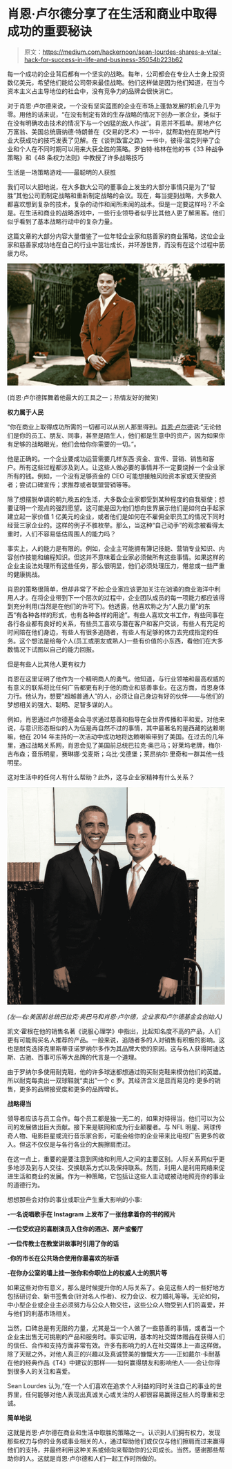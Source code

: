 # 肖恩·卢尔德分享了在生活和商业中取得成功的重要秘诀

> 原文：<https://medium.com/hackernoon/sean-lourdes-shares-a-vital-hack-for-success-in-life-and-business-35054b223b62>

每一个成功的企业背后都有一个坚实的战略。每年，公司都会在专业人士身上投资数亿美元，希望他们能给公司带来最佳战略。他们这样做是因为他们知道，在当今资本主义占主导地位的社会中，没有竞争力的品牌会很快消亡。

对于肖恩·卢尔德来说，一个没有坚实蓝图的企业在市场上蓬勃发展的机会几乎为零。用他的话来说，“在没有制定有效的生存战略的情况下创办一家企业，类似于在没有明确攻击技术的情况下与一个凶猛的敌人作战”。肖恩并不孤单。房地产亿万富翁、美国总统唐纳德·特朗普在《交易的艺术》一书中，就帮助他在房地产行业大获成功的技巧发表了见解。在《谈判致富之路》一书中，彼得·温克列举了企业和个人在不同时期可以用来大获全胜的策略。罗伯特·格林在他的书《33 种战争策略》和《48 条权力法则》中教授了许多战略技巧

生活是一场策略游戏——最聪明的人获胜

我们可以大胆地说，在大多数大公司的董事会上发生的大部分事情只是为了“智胜”其他公司而制定战略和重新制定战略的会议。现在，每当提到战略，大多数人都喜欢想到复杂的技术，复杂的动作和闻所未闻的战术。但是一定要这样吗？不全是。在生活和商业的战略游戏中，一些行业领导者似乎比其他人更了解黑客。他们似乎看到了基本战略行动中的复杂力量。

这篇文章的大部分内容大量借鉴了一位年轻企业家和慈善家的商业策略，这位企业家和慈善家成功地在自己的行业中茁壮成长，并环游世界，而没有在这个过程中筋疲力尽。

![](img/864586770f4f2c06a79685de9150b8e9.png)

(肖恩·卢尔德挥舞着他最大的工具之一；热情友好的微笑)

**权力属于人民**

“你在商业上取得成功所需的一切都可以从别人那里得到。[肖恩·卢尔德](https://thefrisky.com/winning-with-people-is-the-best-way-to-win-sean-lourdes/)说:“无论他们是你的员工、朋友、同事，甚至是陌生人，他们都是生意中的资产，因为如果你有足够的战略眼光，他们会给你你需要的一切。”。

他是正确的。一个企业要成功运营需要几样东西:资金、宣传、营销、销售和客户。所有这些过程都涉及到人。让这些人做必要的事情并不一定要烧掉一个企业家所有的钱。例如，一个没有足够资金的 CEO 可能想接触风险资本家或天使投资者；尝试口碑宣传；求推荐或者联盟营销等等。

除了想摆脱单调的朝九晚五的生活，大多数企业家都受到某种程度的自我驱使；想要证明一个观点的强烈愿望。这可能是因为他们想向世界展示他们是如何白手起家建立起一家价值 1 亿美元的企业，或者他们是如何在不雇佣全职员工的情况下同时经营三家企业的。这样的例子不胜枚举。那么，当这种“自己动手”的观念被看得太重时，人们不容易低估周围人的能力吗？

事实上，人的能力是有限的。例如，企业主可能拥有簿记技能、营销专业知识、内容创作技能和编程知识。但这并不意味着企业家必须做所有这些事情。如果这样的企业主设法处理所有这些任务，那么很明显，他们必须处理压力，倦怠或一些严重的健康挑战。

肖恩的策略很简单，但却非常了不起:企业家应该更加关注在汹涌的商业海洋中利用人才。在将企业带到下一个层次的过程中，企业团队成员的每一项能力都应该得到充分利用(当然是在他们的许可下)。他透露，他喜欢称之为“人民力量”的东西“有各种各样的形式，也有各种各样的用途”。有些人喜欢文书工作，有些同事在各行各业都有良好的关系，有些员工喜欢与潜在客户和客户交谈，有些人有充足的时间陪在他们身边，有些人有很多追随者，有些人有足够的体力去完成指定的任务。这个想法是给每个人(员工或朋友或熟人)一些有价值的小东西，看他们在大多数情况下试图以自己的能力回报。

但是有些人比其他人更有权力

肖恩在这里证明了他作为一个精明商人的勇气。他知道，与行业领袖和最高权威的有意义的联系将比任何广告都更有利于他的商业和慈善事业。在这方面，肖恩身体力行。他认为，想要“超越普通人”的人，必须让自己身边有好的伙伴——与他们的梦想相关的强大、聪明、足智多谋的人。

例如，肖恩通过卢尔德基金会寻求通过慈善和指导在全世界传播和平和爱。对他来说，与意识形态相似的人为伍是再自然不过的事情，其中最著名的是西藏的达赖喇嘛，他在 2014 年主持的一次活动中成功地将达赖喇嘛带到了美国。在过去的几年里，通过战略关系网，肖恩会见了美国前总统巴拉克·奥巴马；好莱坞老牌，梅尔·吉布森；音乐明星，赛琳娜·戈麦斯；乌比·戈德堡；莱昂纳尔·里奇和一群其他一线明星。

这对生活中的任何人有什么帮助？此外，这与企业家精神有什么关系？

![](img/2c9b386e615f8e2f0ad6a6122b6d3be3.png)

*(左—右:美国前总统巴拉克·奥巴马和肖恩·卢尔德，企业家和卢尔德基金会创始人)*

凯文·霍根在他的销售名著《说服心理学》中指出，比起知名度不高的产品，人们更有可能购买名人推荐的产品。一般来说，追随者多的人对销售有积极的影响。这也是耐克选择克里斯蒂亚诺罗纳尔多作为其品牌大使的原因。这与名人获得阿迪达斯、古驰、百事可乐等大品牌的代言是一个道理。

由于罗纳尔多使用耐克鞋，他的许多球迷都想通过购买耐克鞋来模仿他们的英雄。所以耐克每卖出一双球鞋就“卖出”一个 c 罗。其经济含义是显而易见的:更多的销售，更多的品牌接受度和更多的品牌增长。

**战略得当**

领导者应该与员工合作。每个员工都是独一无二的，如果对待得当，他们可以为公司的发展做出巨大贡献。接下来是联网和成为行业颠覆者。与 NFL 明星、网球传奇人物、电影巨星或流行音乐家合影，可能会给你的企业带来比电视广告更多的收入。但这不仅仅是与各行各业的大腕擦肩而过。

在这一点上，重要的是要注意到网络和利用人之间的主要区别。人际关系网似乎更多地涉及到与人交往、交换联系方式以及保持联系。然而，利用人是利用网络来促进生活和商业的发展。作为一种策略，它包括让这些人主动或被动地照亮你的事业的道德行为。

想想那些会对你的事业或职业产生重大影响的小事:

**-一名说唱歌手在 Instagram 上发布了一张他拿着你的书的照片**

**-一位受欢迎的喜剧演员入住你的酒店、房产或餐厅**

**-一位传教士在教堂讲故事时引用了你的话**

**-你的市长在公共场合使用你最喜欢的标语**

**-在你办公室的墙上挂一张你和你职位上的权威人士的照片等**

如果这些对你有意义，那么是时候提升你的人际关系了。会见这些人的一些好地方包括研讨会、新书签售会(针对名人作者)、权力会议、权力婚礼等等。无论如何，中小型企业或企业主必须努力与公众人物交往，这些公众人物受到人们的喜爱，并与他们的利基市场相关。

当然，口碑总是有无限的力量，尤其是当一个人做了一些慈善的事情，或者当一个企业主出售无可挑剔的产品和服务时。事实证明，基本的社交媒体赠品在获得人们的信任、合作和支持方面非常有效。许多有影响力的人在社交媒体上一直这样做。除了天赋之外，对他人真正的兴趣以及真诚赞美的慷慨大方——正如戴尔·卡耐基在他的经典作品《T4》中建议的那样——如何赢得朋友和影响他人——会让你得到很多人的关注和喜爱。

Sean Lourdes 认为,“在一个人们喜欢在追求个人利益的同时关注自己的事业的世界里，任何能够对他人表现出真诚关心或关注的人都很容易赢得这些人的尊重和忠诚。

**简单地说**

这就是肖恩·卢尔德在商业和生活中取胜的策略之一。认识到人们拥有权力，发现那些权力与你的业务或事业相关的人，通过帮助他们或仅仅与他们擦肩而过来赢得他们的支持，并最终利用这种关系或倾向来帮助你的公司成长。当然，感谢那些帮助你的人。这就是肖恩·卢尔德和人们一起工作时所做的。